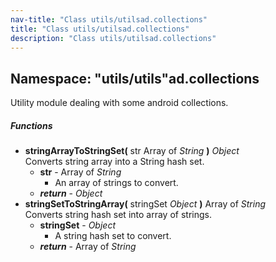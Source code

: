 ```yaml
---
nav-title: "Class utils/utilsad.collections"
title: "Class utils/utilsad.collections"
description: "Class utils/utilsad.collections"
---
```

## Namespace: "utils/utils"ad.collections
Utility module dealing with some android collections.

##### Functions
 - **stringArrayToStringSet(** str Array of _String_ **)** _Object_  
     Converts string array into a String hash set.
   - **str** - Array of _String_  
     - An array of strings to convert.
   - _**return**_ - _Object_
 - **stringSetToStringArray(** stringSet _Object_ **)** Array of _String_  
     Converts string hash set into array of strings.
   - **stringSet** - _Object_  
     - A string hash set to convert.
   - _**return**_ - Array of _String_